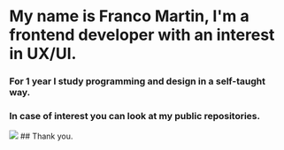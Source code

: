 # My name is Franco Martin, I'm a frontend developer with an interest in UX/UI.

### For 1 year I study programming and design in a self-taught way.

### In case of interest you can look at my public repositories.
<img src="https://static.wikia.nocookie.net/drama/images/6/69/Arin20.jpg/revision/latest/scale-to-width-down/1200?cb=20220314174316&path-prefix=es" />
## Thank you.
